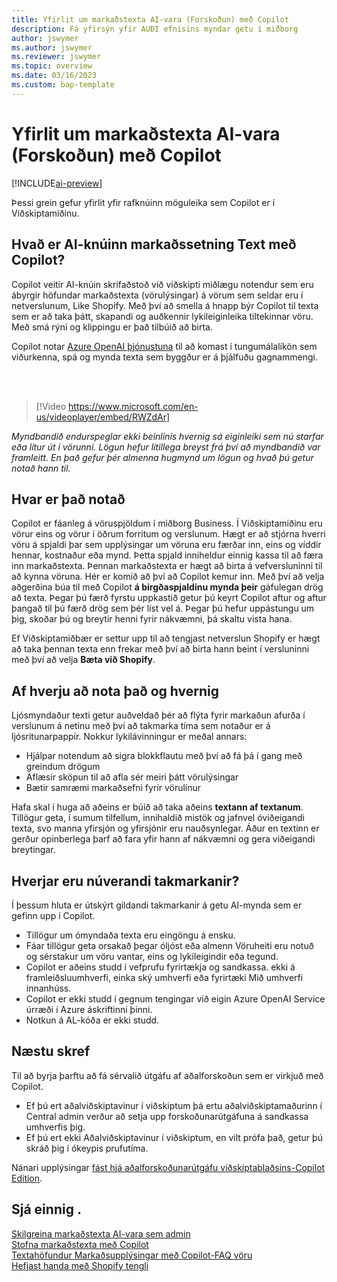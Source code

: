 ```yaml
---
title: Yfirlit um markaðstexta AI-vara (Forskoðun) með Copilot
description: Fá yfirsýn yfir AUÐI efnisins myndar getu í miðborg
author: jswymer
ms.author: jswymer
ms.reviewer: jswymer
ms.topic: overview
ms.date: 03/16/2023
ms.custom: bap-template
---
```

# Yfirlit um markaðstexta AI-vara (Forskoðun) með Copilot

[!INCLUDE[ai-preview](includes/ai-preview.md)]

Þessi grein gefur yfirlit yfir rafknúinn möguleika sem Copilot er í Viðskiptamiðinu.

## Hvað er AI-knúinn markaðssetning Text með Copilot?

Copilot veitir AI-knúin skrifaðstoð við viðskipti miðlægu notendur sem eru ábyrgir höfundar markaðstexta (vörulýsingar) á vörum sem seldar eru í netverslunum, Like Shopify. Með því að smella á hnapp býr Copilot til texta sem er að taka þátt, skapandi og auðkennir lykileiginleika tiltekinnar vöru. Með smá rýni og klippingu er það tilbúið að birta.

Copilot notar  [Azure OpenAI þjónustuna](/azure/cognitive-services/openai/overview)  til að komast í tungumálalíkön sem viðurkenna, spá og mynda texta sem byggður er á þjálfuðu gagnammengi.

<br><br>  

> [!Video https://www.microsoft.com/en-us/videoplayer/embed/RWZdAr]

*Myndbandið endurspeglar ekki beinlínis hvernig sá eiginleiki sem nú starfar eða lítur út í vörunni. Lögun hefur lítillega breyst frá því að myndbandið var framleitt. En það gefur þér almenna hugmynd um lögun og hvað þú getur notað hann til.*
  
## Hvar er það notað

Copilot er fáanleg á vöruspjöldum í miðborg Business. Í Viðskiptamiðinu eru vörur eins og vörur í öðrum forritum og verslunum. Hægt er að stjórna hverri vöru á spjaldi þar sem upplýsingar um vöruna eru færðar inn, eins og víddir hennar, kostnaður eða mynd. Þetta spjald inniheldur einnig kassa til að færa inn markaðstexta. Þennan markaðstexta er hægt að birta á vefversluninni til að kynna vöruna. Hér er komið að því að Copilot kemur inn. Með því að velja aðgerðina búa til með Copilot  **á birgðaspjaldinu mynda þeir**  gáfulegan drög að texta. Þegar þú færð fyrstu uppkastið getur þú keyrt Copilot aftur og aftur þangað til þú færð drög sem þér líst vel á. Þegar þú hefur uppástungu um þig, skoðar þú og breytir henni fyrir nákvæmni, þá skaltu vista hana.

Ef Viðskiptamiðbær er settur upp til að tengjast netverslun  Shopify er hægt að taka þennan texta enn frekar með því að birta hann beint í versluninni með því að velja  **Bæta við Shopify**.

## Af hverju að nota það og hvernig

Ljósmyndaður texti getur auðveldað þér að flýta fyrir markaðun afurða í verslunum á netinu með því að takmarka tíma sem notaður er á ljósritunarpappír. Nokkur lykilávinningur er meðal annars:

- Hjálpar notendum að sigra blokkflautu með því að fá þá í gang með greindum drögum
- Aflæsir sköpun til að afla sér meiri þátt vörulýsingar
- Bætir samræmi markaðsefni fyrir vörulínur

Hafa skal í huga að aðeins er búið að taka aðeins  **textann af textanum**. Tillögur geta, í sumum tilfellum, innihaldið mistök og jafnvel óviðeigandi texta, svo manna yfirsjón og yfirsjónir eru nauðsynlegar. Áður en textinn er gerður opinberlega þarf að fara yfir hann af nákvæmni og gera viðeigandi breytingar.

## Hverjar eru núverandi takmarkanir?

Í þessum hluta er útskýrt gildandi takmarkanir á getu AI-mynda sem er gefinn upp í Copilot.

- Tillögur um ómyndaða texta eru eingöngu á ensku.
- Fáar tillögur geta orsakað þegar óljóst eða almenn Vöruheiti eru notuð og sérstakur um vöru vantar, eins og lykileigindir eða tegund.
- Copilot er aðeins studd í vefprufu fyrirtækja og sandkassa. ekki á framleiðsluumhverfi, einka ský umhverfi eða fyrirtæki Mið umhverfi innanhúss.
- Copilot er ekki studd í gegnum tengingar við eigin Azure OpenAI Service úrræði í Azure áskriftinni þinni.
- Notkun á AL-kóða er ekki studd.

## Næstu skref

Til að byrja þarftu að fá sérvalið útgáfu af aðalforskoðun sem er virkjuð með Copilot.

- Ef þú ert aðalviðskiptavinur í viðskiptum þá ertu aðalviðskiptamaðurinn í Central admin verður að setja upp forskoðunarútgáfuna á sandkassa umhverfis þig.
- Ef þú ert ekki Aðalviðskiptavinur í viðskiptum, en vilt prófa það, getur þú skráð þig í ókeypis prufutíma.

Nánari upplýsingar  [fást hjá aðalforskoðunarútgáfu viðskiptablaðsins-Copilot Edition](ai-preview-getstarted.md).  

## Sjá einnig .

[Skilgreina markaðstexta AI-vara sem admin](enable-ai.md)  
[Stofna markaðstexta með Copilot](item-marketing-text.md)  
[Textahöfundur Markaðsupplýsingar með Copilot-FAQ vöru](ai-faq.md)  
[Hefjast handa með Shopify tengli](shopify/get-started.md)  